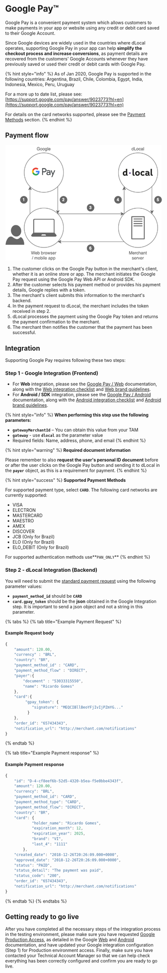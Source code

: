 # Google Pay™

Google Pay is a convenient payment system which allows customers to make payments in your app or website using any credit or debit card saved to their Google Account.

Since Google devices are widely used in the countries where dLocal operates, supporting Google Pay in your app can help **simplify the checkout process and increase conversions**, as payment details are recovered from the customers' Google Accounts whenever they have previously saved or used their credit or debit cards with Google Pay.

{% hint style="info" %}
As of Jan 2020, Google Pay is supported in the following countries: Argentina, Brazil, Chile, Colombia, Egypt, India, Indonesia, Mexico, Peru, Uruguay

For a more up to date list, please see: [https://support.google.com/pay/answer/9023773?hl=en](https://support.google.com/pay/answer/9023773?hl=en)

For details on the card networks supported, please see the [Payment Methods](https://docs.dlocal.com/api-documentation/payins-api-reference/payment-methods#payment-methods-by-country) section.
{% endhint %}

## Payment flow

![](../.gitbook/assets/google-pay-flow.png)

1. The customer clicks on the Google Pay button in the merchant's client, whether it is an online store or app. The merchant initiates the Google Pay request using the Google Pay Web API or Android SDK.
2. After the customer selects his payment method or provides his payment details, Google replies with a token.
3. The merchant's client submits this information to the merchant's backend.
4. In the payment request to dLocal, the merchant includes the token received in step 2.
5. dLocal processes the payment using the Google Pay token and returns the payment confirmation to the merchant.
6. The merchant then notifies the customer that the payment has been successful.

## Integration

Supporting Google Pay requires following these two steps: 

### Step 1 - Google Integration \(Frontend\)

* For **Web** integration, please see the [Google Pay / Web](https://developers.google.com/pay/api/web/guides/setup) documentation, along with the [Web integration checklist](https://developers.google.com/pay/api/web/guides/test-and-deploy/integration-checklist) and [Web brand guidelines](https://developers.google.com/pay/api/web/guides/brand-guidelines).
* For **Android / SDK** integration, please see the [Google Pay / Android](https://developers.google.com/pay/api/android/guides/setup) documentation, along with the [Android integration checklist](https://developers.google.com/pay/api/android/guides/test-and-deploy/integration-checklist) and [Android brand guidelines](https://developers.google.com/pay/api/android/guides/brand-guidelines).

{% hint style="info" %}
**When performing this step use the following parameters:** 

* **`gatewayMerchantId`** – You can obtain this value from your TAM
* **`gateway`** - use **`dlocal`** as the parameter value
* Required fields: Name, address, phone, and email
{% endhint %}

{% hint style="warning" %}
**Required document information** 

Please remember to also **request the user's personal ID document** before or after the user clicks on the Google Pay button and sending it to dLocal in the **`payer`** object, as this is a requirement for payment.
{% endhint %}

{% hint style="success" %}
**Supported Payment Methods**

For supported payment type, select **`CARD`**. The following card networks are currently supported:

* VISA
* ELECTRON
* MASTERCARD
* MAESTRO
* AMEX
* DISCOVER
* JCB \(Only for Brazil\)
* ELO \(Only for Brazil\)
* ELO\_DEBIT \(Only for Brazil\)

For supported authentication methods use**`PAN_ONLY`**
{% endhint %}

### Step 2 - dLocal Integration \(Backend\)

You will need to submit the [standard payment request](https://docs.dlocal.com/api-documentation/payins-api-reference/payments) using the following parameter values: 

* **`payment_method_id`** should be **`CARD`**
* **`card.gpay_token`** should be the **json** obtained in the Google Integration step. It is important to send a json object and not a string in this parameter.

{% tabs %}
{% tab title="Example Payment Request" %}
#### Example Request body

```javascript
{
    "amount": 120.00,
    "currency" : "BRL",
    "country": "BR",
    "payment_method_id" : "CARD",
    "payment_method_flow" : "DIRECT",
    "payer":{
        "document" : "53033315550",
        "name": "Ricardo Gomes"
    },
    "card":{
         "gpay_token": {
            "signature": "MEQCIBllBeoYFjIvIjPZmYG..."
          }         
    },
    "order_id": "657434343",
    "notification_url": "http://merchant.com/notifications"
}
```
{% endtab %}

{% tab title="Example Payment response" %}
#### Example Payment response

```javascript
{
    "id": "D-4-cf8eef6b-52d5-4320-b5ea-f5e0bbe4343f",
    "amount": 120.00,
    "currency": "BRL",
    "payment_method_id": "CARD",
    "payment_method_type": "CARD",
    "payment_method_flow": "DIRECT",
    "country": "BR",
    "card": {
            "holder_name": "Ricardo Gomes",
            "expiration_month": 12,
            "expiration_year": 2025,
            "brand": "VI",
            "last_4": "1111"
        },
    "created_date": "2018-12-26T20:26:09.000+0000",
    "approved_date": "2018-12-26T20:26:09.000+0000",
    "status": "PAID",
    "status_detail": "The payment was paid",
    "status_code": "200",
    "order_id": "657434343",
    "notification_url": "http://merchant.com/notifications"
}
```
{% endtab %}
{% endtabs %}

## Getting ready to go live

After you have completed all the necessary steps of the integration process in the testing environment, please make sure you have requested [Google Production Access](https://services.google.com/fb/forms/googlepayAPIenable/), as detailed in the Google [Web](https://developers.google.com/pay/api/web/guides/test-and-deploy/request-prod-access) and [Android](https://developers.google.com/pay/api/web/guides/test-and-deploy/request-prod-access) documentation, and have updated your Google integration configuration \(Step 1\) for Production environment access. Finally, make sure you have contacted your Technical Account Manager so that we can help check everything has been correctly configured and confirm you are ready to go live.

